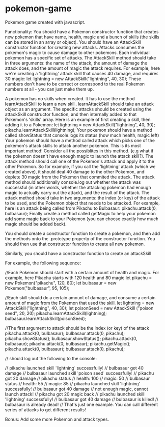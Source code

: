 # pokemon-game
Pokemon game created with javascript.

Functionality: You should have a Pokemon constructor function that creates new pokemon that have name, health, magic and a bunch of skills (the skills can be stored in an array or object). You should have an AttackSkill constructor function for creating new attacks. Attacks consumes the pokemon's magic to cause damage to other pokemons. Each individual pokemon has a specific set of attacks. The AttackSkill method should take in three arguments: the name of the attack, the amount of damage the attack does, and the amount of magic the attack requires. For example, here we're creating a 'lightning' attack skill that causes 40 damage, and requires 30 magic: let lightning = new AttackSkill("lightning", 40, 30); These numbers don't have to be correct or correspond to the real Pokemon numbers at all - you can just make them up.

A pokemon has no skills when created. It has to use the method learnAttackSkill to learn a new skill. learnAttackSkill should take an attack object as an argument. The specific attacks should be created using the attackSkill constructor function, and then internally added to that Pokemon's 'skills' array. Here is an example of first creating a skill, then adding it to a Pokemon: let lightning = new AttackSkill("lightning", 40, 30); pikachu.learnAttackSkill(lightning); Your pokemon should have a method called showStatus that console.logs its status (how much health, magic left) Your pokemon should have a method called attack which picks one of the pokemon's attack skills to attack another pokemon. This is its most important method! Consider all the possiblites in this method. (e.g what if the pokemon doesn't have enough magic to launch the attack skill?). The attack method should call one of the Pokemon's attack and apply it to the other Pokemon. So for example, if you call the 'lightning' attack (which we created above), it should deal 40 damage to the other Pokemon, and deplete 30 magic from the Pokemon that commited the attack. The attack method should additionally console.log out whether the attack was successful (in other words, whether the attacking pokemon had enough magic to actually carry out the attack), and the result of the attack. The attack method should take in two arguments: the index (or key) of the attack to be used, and the Pokemon object that needs to be attacked. For example, here is an attack being called from Pikachu to Bulbasaur: pikachu.attack(0, bulbasaur); Finally create a method called getMagic to help your pokemon add some magic back to your Pokemon (you can choose exactly how much magic should be added back).

You should create a constructor function to create a pokemon, and then add the methods onto the .prototype property of the constructor function. You should then use that constructor function to create all new pokemon.

Similarly, you should have a constructor function to create an attackSkill

For example, the following sequence:

//Each Pokemon should start with a certain amount of health and magic. For example, here Pikachu starts with 120 health and 80 magic let pikachu = new Pokemon("pikachu", 120, 80); let bulbasaur = new Pokemon("bulbasaur", 95, 105);

//Each skill should do a certain amount of damage, and consume a certain amount of magic from the Pokemon that used the skill. let lightning = new AttackSkill("lightning", 40, 30); let poisonSeed = new AttackSkill ("poison seed", 20, 20); pikachu.learnAttackSkill(lightning); bulbasaur.learnAttackSkill(poisonSeed);

//The first argument to attack should be the index (or key) of the attack pikachu.attack(0, bulbasaur); bulbasaur.attack(0, pikachu); pikachu.showStatus(); bulbasaur.showStatus(); pikachu.attack(0, bulbasaur); pikachu.attack(0, bulbasaur); pikachu.getMagic(); pikachu.attack(0, bulbasaur); bulbasaur.attack(0, pikachu);

// should log out the following to the console:

// pikachu launched skill 'lightning' successfully! // bulbasaur got 40 damage
// bulbasaur launched skill 'poison seed' successfully! // pikachu got 20 damage
// pikachu status // health: 100 // magic: 50
// bulbasaur status // health: 55 // magic: 85
// pikachu launched skill 'lightning' successfully! // bulbasaur got 40 damage
// not enough magic, cannot launch attack!
// pikachu got 20 magic back
// pikachu launched skill 'lightning' successfully! // bulbasaur got 40 damage
// bulbasaur is killed!
// bulbasaur is already dead! // That's just one example. You can call different series of attacks to get different results!

Bonus: Add some more Pokemon and attack types.
